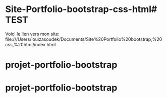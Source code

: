 # Site-Portfolio-bootstrap-css-html# TEST
Voici le lien vers mon site: file:///Users/louizasoudek/Documents/Site%20Portfolio%20bootstrap,%20css,%20html/index.html
# projet-portfolio-bootstrap
# projet-portfolio-bootstrap
